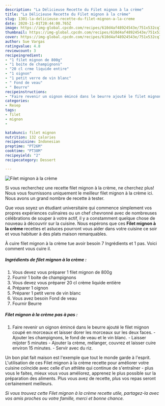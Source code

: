```yaml
---
description: "La Délicieuse Recette du Filet mignon à la crème"
title: "La Délicieuse Recette du Filet mignon à la crème"
slug: 1301-la-delicieuse-recette-du-filet-mignon-a-la-creme
date: 2020-11-01T20:44:00.765Z
image: https://img-global.cpcdn.com/recipes/610d4af48924543e/751x532cq70/filet-mignon-a-la-creme-photo-principale-de-la-recette.jpg
thumbnail: https://img-global.cpcdn.com/recipes/610d4af48924543e/751x532cq70/filet-mignon-a-la-creme-photo-principale-de-la-recette.jpg
cover: https://img-global.cpcdn.com/recipes/610d4af48924543e/751x532cq70/filet-mignon-a-la-creme-photo-principale-de-la-recette.jpg
author: Sue Vargas
ratingvalue: 4.8
reviewcount: 3
recipeingredient:
- "1 filet mignon de 800g"
- "1 boite de champignons"
- "20 cl crme liquide entire"
- "1 oignon"
- "1 petit verre de vin blanc"
- " Fond de veau"
- " Beurre"
recipeinstructions:
- "Faire revenir un oignon émincé dans le beurre ajouté le filet mignon coupé en morceaux et laisser dorer les morceaux sur les deux faces. Ajouter les champignons, le fond de veau et le vin blanc. Laisser mijoter 5 minutes Ajouter la crème, mélanger, couvrez et laisser cuire environ 15 minutes. Servir avec du riz."
categories:
- Resep
tags:
- filet
- mignon
- 

katakunci: filet mignon  
nutrition: 132 calories
recipecuisine: Indonesian
preptime: "PT26M"
cooktime: "PT38M"
recipeyield: "2"
recipecategory: Dessert

---
```



![Filet mignon à la crème](https://img-global.cpcdn.com/recipes/610d4af48924543e/751x532cq70/filet-mignon-a-la-creme-photo-principale-de-la-recette.jpg)

Si vous recherchez une recette filet mignon à la crème, ne cherchez plus! Nous vous fournissons uniquement le meilleur filet mignon à la crème ici. Nous avons un grand nombre de recette à tester.

Que vous soyez un étudiant universitaire qui commence simplement vos propres expériences culinaires ou un chef chevronné avec de nombreuses célébrations de souper à votre actif, il y a constamment quelque chose de nouveau à découvrir sur la cuisine. Nous espérons que ces <strong> Filet mignon à la crème </strong> recettes et astuces pourront vous aider dans votre cuisine ce soir et vous habituer à des plats maison remarquables.

<!--inarticleads1-->

À cuire filet mignon à la crème tue avoir besoin 7 Ingrédients et 1 pas. Voici comment vous cuire il.

##### Ingrédients de filet mignon à la crème :

1. Vous devez vous préparer 1 filet mignon de 800g
1. Fournir 1 boite de champignons
1. Vous devez vous préparer 20 cl crème liquide entière
1. Préparer 1 oignon
1. Préparer 1 petit verre de vin blanc
1. Vous avez besoin  Fond de veau
1. Fournir  Beurre




<!--inarticleads2-->

##### Filet mignon à la crème pas à pas :

1. Faire revenir un oignon émincé dans le beurre ajouté le filet mignon coupé en morceaux et laisser dorer les morceaux sur les deux faces. - Ajouter les champignons, le fond de veau et le vin blanc. - Laisser mijoter 5 minutes - Ajouter la crème, mélanger, couvrez et laisser cuire environ 15 minutes. - Servir avec du riz.




<!--inarticleads1-->

<p>
Un bon plat fait maison est l'exemple que tout le monde garde à l'esprit. L'utilisation de ces Filet mignon à la crème recette pour améliorer votre cuisine coïncide avec celle d'un athlète qui continue de s'entraîner - plus vous le faites, mieux vous vous améliorez, apprenez le plus possible sur la préparation des aliments. Plus vous avez de recette, plus vos repas seront certainement meilleurs.
</p>

<p>
<i>Si vous trouvez cette Filet mignon à la crème recette utile, partagez-la avec vos amis proches ou votre famille, merci et bonne chance.</i>
</p>
